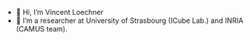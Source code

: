 - 👋 Hi, I’m Vincent Loechner
- 👀 I’m a researcher at University of Strasbourg (ICube Lab.) and INRIA (CAMUS team).

<!---
vincentloechner/vincentloechner is a ✨ special ✨ repository because its `README.md` (this file) appears on your GitHub profile.
You can click the Preview link to take a look at your changes.
--->
